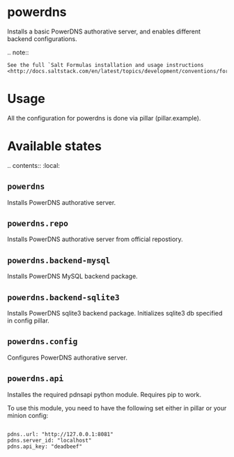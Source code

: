 powerdns
========

Installs a basic PowerDNS authorative server, and enables different backend configurations.

.. note::

    See the full `Salt Formulas installation and usage instructions
    <http://docs.saltstack.com/en/latest/topics/development/conventions/formulas.html>`_.


Usage
=====

All the configuration for powerdns is done via pillar (pillar.example).


Available states
================

.. contents::
    :local:


``powerdns``
------------

Installs PowerDNS authorative server.


``powerdns.repo``
-----------------

Installs PowerDNS authorative server from official repostiory.


``powerdns.backend-mysql``
--------------------------

Installs PowerDNS MySQL backend package.

``powerdns.backend-sqlite3``
--------------------------

Installs PowerDNS sqlite3 backend package.
Initializes sqlite3 db specified in config pillar.


``powerdns.config``
-------------------

Configures PowerDNS authorative server.

``powerdns.api``
----------------

Installes the required pdnsapi python module.  Requires pip to work.

To use this module, you need to have the following set either in pillar or your
minion config:

```SaltStack

pdns..url: "http://127.0.0.1:8081"
pdns.server_id: "localhost"
pdns.api_key: "deadbeef"
```


